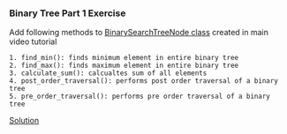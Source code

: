 ### Binary Tree Part 1 Exercise

Add following methods to [BinarySearchTreeNode class](https://github.com/codebasics/data-structures-algorithms-python/blob/master/data_structures/8_Binary_Tree_1/binary_tree_part_1.py) created in main video tutorial

    1. find_min(): finds minimum element in entire binary tree
    2. find_max(): finds maximum element in entire binary tree
    3. calculate_sum(): calcualtes sum of all elements
    4. post_order_traversal(): performs post order traversal of a binary tree
    5. pre_order_traversal(): performs pre order traversal of a binary tree

[Solution](https://github.com/codebasics/data-structures-algorithms-python/blob/master/data_structures/8_Binary_Tree_1/Exercise/binary_tree_part_1_exercise.py)

